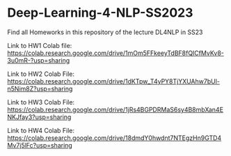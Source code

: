 # Deep-Learning-4-NLP-SS2023
Find all Homeworks in this repository of the lecture DL4NLP in SS23

Link to HW1 Colab file:
https://colab.research.google.com/drive/1mOm5FFkeeyTdBF8fQICfMvKv8-3u0mR-?usp=sharing

Link to HW2 Colab File:
https://colab.research.google.com/drive/1dKTpw_T4yPY8TjYXUAhw7bUl-n5Nim8Z?usp=sharing

Link to HW3 Colab File:
https://colab.research.google.com/drive/1jRs4BGPDRMaS6sy4B8mbXan4ENKJfay3?usp=sharing

Link to HW4 Colab File:
https://colab.research.google.com/drive/18dmdY0hwdnt7NTEgzHn9GTD4Mv7j5lFc?usp=sharing
